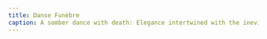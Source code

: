 ```yaml
---
title: Danse Funèbre 
caption: A somber dance with death: Elegance intertwined with the inevitability of mortality.
---
```

